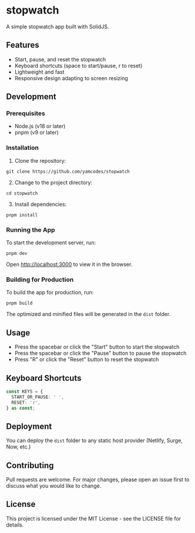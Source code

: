 # stopwatch

A simple stopwatch app built with SolidJS.

## Features

- Start, pause, and reset the stopwatch
- Keyboard shortcuts (space to start/pause, r to reset)
- Lightweight and fast
- Responsive design adapting to screen resizing

## Development

### Prerequisites

- Node.js (v18 or later)
- pnpm (v9 or later)

### Installation

1. Clone the repository:

```
git clone https://github.com/yamcodes/stopwatch
```

2. Change to the project directory:

```
cd stopwatch
```

3. Install dependencies:

```
pnpm install
```

### Running the App

To start the development server, run:

```
pnpm dev
```

Open [http://localhost:3000](http://localhost:3000) to view it in the browser.

### Building for Production

To build the app for production, run:

```
pnpm build
```

The optimized and minified files will be generated in the `dist` folder.

## Usage

- Press the spacebar or click the "Start" button to start the stopwatch
- Press the spacebar or click the "Pause" button to pause the stopwatch
- Press "R" or click the "Reset" button to reset the stopwatch

## Keyboard Shortcuts

```ts
const KEYS = {
  START_OR_PAUSE: ' ',
  RESET: 'r',
} as const;
```

## Deployment

You can deploy the `dist` folder to any static host provider (Netlify, Surge, Now, etc.)

## Contributing

Pull requests are welcome. For major changes, please open an issue first to discuss what you would like to change.

## License

This project is licensed under the MIT License - see the LICENSE file for details.
